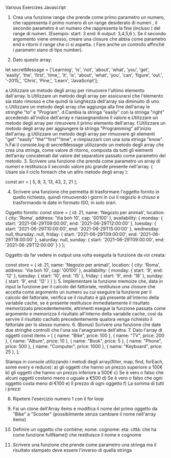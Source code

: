 Various Exercizes Javascript

1. Crea una funzione range che prende come primo parametro un numero, che rappresenta il primo numero di un range desiderato di numeri , il secondo parametro è un numero che rappresenta la fine (incluso ) del range di numeri. (Esempio: start: 3 end: 6 output: 3,4,5,6 ).
Se il secondo argomento viene omesso, creare una closure che abbia come parametro end e ritorni il range che ci si aspetta. ( Fare anche un controllo affinchè i parametri siano di tipo number).

2. Dato questo array: 

let secretMessage = ['Learning', 'is', 'not', 'about', 'what', 'you', 'get', 'easily', 'the', 'first', 'time,', 'it', 'is', 'about', 'what', 'you', 'can', 'figure', 'out.', '-2015,', 'Chris', 'Pine,', 'Learn', 'JavaScript'];

a.Utilizzare un metodo degli array per rimuovere l'ultimo elemento dall'array.
b.Utilizzare un metodo degli array per assicurarsi che l'elemento sia stato rimosso e che quindi la lunghezza dell'array sia diminuito di uno.
c.Utilizzare un metodo degli array che aggiunga alla fine dell'array le stringhe "to" e "Program".
d.Cambia la stringa "easily" con la stringa "right" accedendo all'indice dell'array e riassegnandone il valore 
e.Utilizzare un metodo degli array per rimuovere il primo elemento dell'array.
f.Utilizzare un metodo degli array per aggiungere la stringa "Programming" all'inizio dell'array.
g.Utilizzare un metodo degli array per rimuovere gli elementi "get" "easily" "the""first""time", e rimpiazzarli con una sola stringa "know".
h.Fai il console.log di secretMessage utilizzando un metodo degli array che crea una stringa, come valore di ritorno, composta da tutti gli elementi dell’array concatenati dal valore del separatore passato come parametro del metodo.
3. Scrivere una funzione che prenda come parametro un array di numeri e restituisca il secondo valore più grande presente nell'array. ( Usare sia il ciclo foreach che un altro metodo degli array ): 

const arr = [ 5, 9, 3, 13, 43, 2, 21 ]; 


4. Scrivere una funzione che permetta di trasformare l'oggetto fornito in quello richiesto, quindi rimuovendo i giorni in cui il negozio è chiuso e trasformando le date in formato ISO, in solo orari.

Oggetto fornito: 
const store = {
    id: 21,
    name: 'Negozio per animali',
    location: {
        city: 'Roma',
        address: 'Via boh 10',
        cap: '00100'
    },
    availability: {
        monday: {
            start: '2021-06-29T09:00:00',
            end: '2021-06-29T12:00:00'
        },
        tuesday: {
            start: '2021-06-29T10:00:00',
            end: '2021-06-29T15:00:00'
        },
        wednesday: null,
        thursday: null,
        friday: {
            start: '2021-06-29T09:00:00',
            end: '2021-06-29T18:00:00'
        },
        saturday: null,
        sunday: {
            start: '2021-06-29T09:00:00',
            end: '2021-06-29T12:00:00'
        }
    }
};

Oggetto da far vedere in output una volta eseguita la funzione da voi creata: 

const store = {
    id: 21,
    name: 'Negozio per animali',
    location: {
        city: 'Roma',
        address: 'Via boh 10',
        cap: '00100'
    },
    availability: {
        monday: {
            start: '9',
            end: '12'
        },
        tuesday: {
            start: '10',
            end: '15'
        },
        friday: {
            start: '9',
            end: '18'
        },
        sunday: {
            start: '9',
            end: '12'
        }
    }
};
5. Implementare la funzione memoize che, data in input la funzione per il calcolo del fattoriale, restituisce una closure che accetta come argomento un numero su cui eseguire la funzione per il calcolo del fattoriale, verifica se il risultato è già presente all'interno della variabile cache, se è presente restituisce immediatamente il risultato memorizzato precedentemente, altrimenti esegue la funzione passata come argomento e memorizza il risultato all'interno della variabile cache, così da servire il risultato cachato precedentemente qualora venga richiesto il fattoriale per lo stesso numero.
6. (Bonus) Scrivere una funzione che date due stringhe controlli che l'una sia l'anagramma dell'altra.
7. Dato l'array di oggetti 
const items = [
  { name: "Bike", price: 100 },
  { name: "TV", price: 200 },
  { name: "Album", price: 10 },
  { name: "Book", price: 5 },
  { name: "Phone", price: 500 },
  { name: "Computer", price: 1000 },
  { name: "Keyboard", price: 25 },
];

Stampa in console utilizzando i metodi degli array(filter, map, find, forEach, some every e reduce): 
a) gli oggetti che hanno un prezzo superiore a 100€
b) gli oggetti che hanno un prezzo inferiore a 500€
c) Se è vero o falso che alcuni oggetti costano meno o uguale a €500
d) Se è vero o falso che ogni oggetto costa meno di €100
e) Il prezzo di ogni oggetto
f) La somma di tutti i prezzi 

8. Ripetere l'esercizio numero 1 con il for loop
9. Fai un clone dell'Array items e modifica il nome del primo oggetto da "Bike" a "Scooter" (possibilmente senza cambiare il nome nell'array items)
10. Definire un oggetto che contiene;
nome:
cognome:
eta:
città:
che ha come funzione fullName() che restituisce il nome e cognome


11. Scrivere una funzione che prende come parametro una stringa ma il risultato stampato deve essere l'inverso di quella stringa